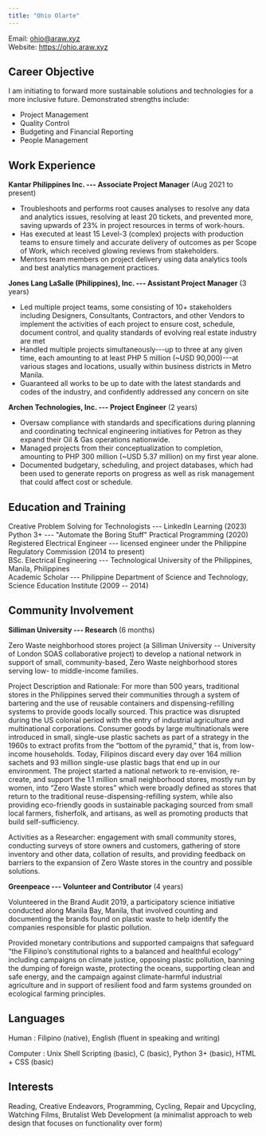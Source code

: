 ```yaml
---
title: "Ohio Olarte"
---
```


Email: ohio@araw.xyz  
Website: https://ohio.araw.xyz  

## Career Objective

I am initiating to forward more sustainable solutions and technologies
for a more inclusive future.
Demonstrated strengths include:

- Project Management
- Quality Control
- Budgeting and Financial Reporting
- People Management

## Work Experience

**Kantar Philippines Inc. --- Associate Project Manager** (Aug 2021 to present)

- Troubleshoots and performs root causes analyses to resolve any data
  and analytics issues, resolving at least 20 tickets, and prevented
  more, saving upwards of 23% in project resources in terms of
  work-hours.
- Has executed at least 15 Level-3 (complex) projects with production
  teams to ensure timely and accurate delivery of outcomes as per Scope
  of Work, which received glowing reviews from stakeholders.
- Mentors team members on project delivery using data analytics tools
  and best analytics management practices.

**Jones Lang LaSalle (Philippines), Inc. --- Assistant Project Manager** (3 years)

- Led multiple project teams, some consisting of 10+ stakeholders including Designers, Consultants, Contractors, and other Vendors
to implement the activities of each project to ensure
cost, schedule, document control, and quality standards of evolving real estate industry are met
- Handled multiple projects simultaneously---up to three at any given time,
  each amounting to at least PHP 5 million (~USD 90,000)---at various stages and
  locations, usually within business districts in Metro Manila.
- Guaranteed all works to be up to date with the latest standards and codes of the industry,
and confidently addressed any concern on site

**Archen Technologies, Inc. --- Project Engineer** (2 years)

- Oversaw compliance with standards and specifications during planning and coordinating technical engineering initiatives for
  Petron as they expand their Oil & Gas operations nationwide.
- Managed projects from their conceptualization to completion, amounting to
PHP 300 million (~USD 5.37 million) on my first year alone.
- Documented budgetary, scheduling, and project databases, which had been used
  to generate reports on progress as well as risk management that could affect
  cost or schedule.

## Education and Training

Creative Problem Solving for Technologists --- LinkedIn Learning (2023)  
Python 3+ --- "Automate the Boring Stuff" Practical Programming (2020)  
Registered Electrical Engineer --- licensed engineer under the
Philippine Regulatory Commission (2014 to present)  
BSc. Electrical Engineering --- Technological University of the Philippines, Manila, Philippines  
Academic Scholar --- Philippine Department of Science and Technology, Science
Education Institute (2009 -- 2014)  

## Community Involvement

**Silliman University --- Research** (6 months)

Zero Waste neighborhood stores project
(a Silliman University --
University of London SOAS collaborative project)
to develop a national network in support of small,
community-based, Zero Waste neighborhood stores serving low- to middle-income families.

Project Description and Rationale: For more than 500 years, traditional
stores in the Philippines served their communities through a system of
bartering and the use of reusable containers and dispensing-refilling
systems to provide goods locally sourced.  This practice was disrupted
during the US colonial period with the entry of industrial agriculture
and multinational corporations. Consumer goods by large multinationals
were introduced in small, single-use plastic sachets as part of a
strategy in the 1960s to extract profits from the “bottom of the
pyramid,” that is, from low-income households. Today, Filipinos discard
every day over 164 million sachets and 93 million single-use plastic
bags that end up in our environment. The project started a
national network to re-envision, re-create, and support the 1.1 million
small neighborhood stores, mostly run by women, into “Zero Waste stores”
which were broadly defined as stores that return to the traditional
reuse-dispensing-refilling system, while also providing eco-friendly
goods in sustainable packaging sourced from small local farmers,
fisherfolk, and artisans, as well as promoting products that build
self-sufficiency.

Activities as a Researcher: engagement with small community stores, conducting
surveys of store owners and customers, gathering of store inventory and other
data, collation of results, and providing feedback on barriers to the expansion
of Zero Waste stores in the country and possible solutions.

**Greenpeace --- Volunteer and Contributor** (4 years)

Volunteered in the Brand Audit 2019, a participatory science initiative
conducted along Manila Bay, Manila, that involved counting and
documenting the brands found on plastic waste to help identify the
companies responsible for plastic pollution.

Provided monetary contributions and supported campaigns that safeguard
“the Filipino’s constitutional rights to a balanced and healthful
ecology” including campaigns on climate justice, opposing plastic
pollution, banning the dumping of foreign waste, protecting the oceans,
supporting clean and safe energy, and the campaign against
climate-harmful industrial agriculture and in support of resilient food
and farm systems grounded on ecological farming principles.

## Languages

Human
: Filipino (native), English (fluent in speaking and writing)  

Computer
: Unix Shell Scripting (basic), C (basic), Python 3+ (basic), HTML + CSS (basic)

## Interests

Reading, Creative Endeavors, Programming, Cycling, Repair and Upcycling,
Watching Films, Brutalist Web Development (a minimalist approach to web
design that focuses on functionality over form)
